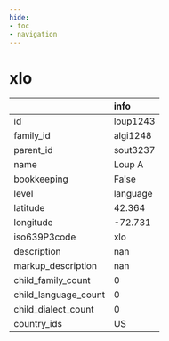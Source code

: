 ```yaml
---
hide:
- toc
- navigation
---
```

# xlo
|                      | info     |
|:---------------------|:---------|
| id                   | loup1243 |
| family_id            | algi1248 |
| parent_id            | sout3237 |
| name                 | Loup A   |
| bookkeeping          | False    |
| level                | language |
| latitude             | 42.364   |
| longitude            | -72.731  |
| iso639P3code         | xlo      |
| description          | nan      |
| markup_description   | nan      |
| child_family_count   | 0        |
| child_language_count | 0        |
| child_dialect_count  | 0        |
| country_ids          | US       |